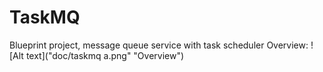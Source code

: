 TaskMQ
======

Blueprint project, message queue service with task scheduler
Overview: ![Alt text]("doc/taskmq a.png" "Overview")
